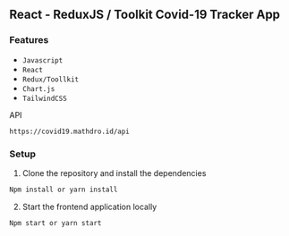 ## React - ReduxJS / Toolkit Covid-19 Tracker App 

### Features

- ` Javascript `
- ` React `
- ` Redux/Toollkit `
- ` Chart.js `
- ` TailwindCSS `

API
```
https://covid19.mathdro.id/api
```

### Setup
1. Clone the repository and install the dependencies
```bash
Npm install or yarn install
```
2. Start the frontend application locally
```bash
Npm start or yarn start
```
